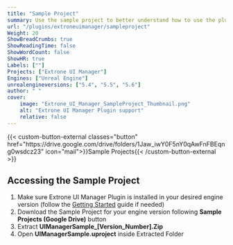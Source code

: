 ```yaml
---
title: "Sample Project"
summary: Use the sample project to better understand how to use the plugin.
url: "/plugins/extroneuimanager/sampleproject"
Weight: 20
ShowBreadCrumbs: true
ShowReadingTime: false
ShowWordCount: false
ShowHR: true
Labels: [""]
Projects: ["Extrone UI Manager"]
Engines: ["Unreal Engine"]
unrealengineversions: ["5.4", "5.5", "5.6"]
author: " "
cover:
    image: "Extrone_UI_Manager_SampleProject_Thumbnail.png"
    alt: "Extrone UI Manager Plugin support"
    relative: false
---
```

<div class="buttons" style="gap: var(--gap); margin-top: var(--gap);">
    {{< custom-button-external classes="button" href="https://drive.google.com/drive/folders/1Jaw_iwY0F5nY0qAwFnFBEqng0wsdcz23" icon="mail">}}Sample Projects{{< /custom-button-external >}}
</div>

## Accessing the Sample Project

1. Make sure Extrone UI Manager Plugin is installed in your desired engine version (follow the [Getting Started](../documentation/gettingstarted/) guide if needed)
2. Download the Sample Project for your engine version following **Sample Projects (Google Drive)** button
3. Extract **UIManagerSample_[Version_Number].Zip**
4. Open **UIManagerSample.uproject** inside Extracted Folder

